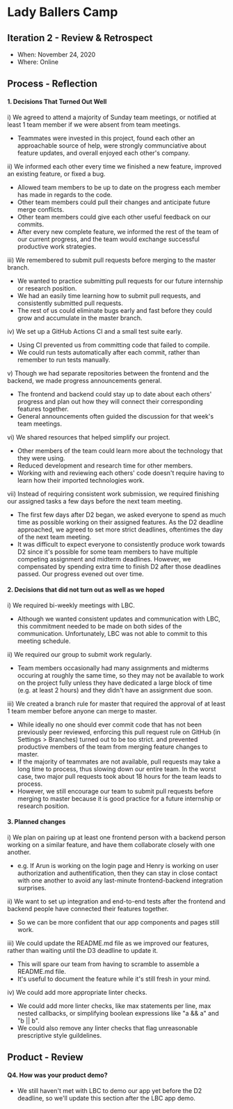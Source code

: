 # Lady Ballers Camp

 <!-- > _Note:_ This document is meant to be written during (or shortly after) your review meeting, which should happen fairly close to the due date.      
 >      
 > _Suggestion:_ Have your review meeting a day or two before the due date. This way you will have some time to go over (and edit) this document, and all team members should have a chance to make their contribution. -->


## Iteration 2 - Review & Retrospect

 * When: November 24, 2020
 * Where: Online

## Process - Reflection

<!-- TODO: Fill in the last demo meeting before the D2 deadline. 
Ideally this is the time before your team introspective meeting. -->
<!-- TODO: Though if you do have meeting minutes from your partner meetings, 
that could be something good to link to from one of the documents! -->

#### 1. Decisions That Turned Out Well 
<!-- List **process-related** (i.e. team organization and how you work) decisions that, in retrospect, 
turned out to be successful. -->
<!-- * 2 - 4 decisions.
 * Ordered from most to least important.
 * Explain why (i.e. give a supporting argument) you consider a decision to be successful.
 * Feel free to refer/link to process artifact(s). -->

i) We agreed to attend a majority of Sunday team meetings, or notified at least 1 team member if we were absent from team meetings.
- Teammates were invested in this project, found each other an approachable source of help, were strongly communciative about
feature updates, and overall enjoyed each other's company.

ii) We informed each other every time we finished a new feature, improved an existing feature, or fixed a bug.
- Allowed team members to be up to date on the progress each member has made in regards to the code.
- Other team members could pull their changes and anticipate future merge conflicts.
- Other team members could give each other useful feedback on our commits.
- After every new complete feature, we informed the rest of the team of our current progress,
and the team would exchange successful productive work strategies.

iii) We remembered to submit pull requests before merging to the master branch.
- We wanted to practice submitting pull requests for our future internship or research position.
- We had an easily time learning how to submit pull requests, and consistently submitted pull requests.
- The rest of us could eliminate bugs early and fast before they could grow and accumulate in the master branch.

iv) We set up a GitHub Actions CI and a small test suite early.
- Using CI prevented us from committing code that failed to compile.
- We could run tests automatically after each commit, rather than remember to run tests manually.

v) Though we had separate repositories between the frontend and the backend, we made progress announcements general.
- The frontend and backend could stay up to date about each others' progress and plan out how they will connect
their corresponding features together.
- General announcements often guided the discussion for that week's team meetings.

vi) We shared resources that helped simplify our project.
- Other members of the team could learn more about the technology that they were using.
- Reduced development and research time for other members.
- Working with and reviewing each others' code doesn't require having to learn how their imported technologies work.

vii) Instead of requiring consistent work submission, we required finishing our assigned tasks a few days before the next team meeting.
- The first few days after D2 began, we asked everyone to spend as much time as possible working on their assigned features.
As the D2 deadline approached, we agreed to set more strict deadlines, oftentimes the day of the next team meeting.
- It was difficult to expect everyone to consistently produce work towards D2 since it's possible for some team members to have multiple
competing assignment and midterm deadlines. However, we compensated by spending extra time to finish D2 after those deadlines passed.
Our progress evened out over time.

#### 2. Decisions that did not turn out as well as we hoped
<!-- List **process-related** (i.e. team organization and how you work) decisions that, in retrospect, 
were not as successful as you thought they would be. --->
 <!-- * 2 - 4 decisions.
 * Ordered from most to least important.
 * Explain why (i.e. give a supporting argument) you consider a decision to be unsuccessful
 * Feel free to refer/link to process artifact(s). -->

i) We required bi-weekly meetings with LBC.
- Although we wanted consistent updates and communication with LBC, this commitment needed to be made on both sides of the communication. Unfortunately, LBC was not able to commit to this meeting schedule.

ii) We required our group to submit work regularly.
- Team members occasionally had many assignments and midterms occuring at roughly the same time, so they may not be available to work on the project fully unless they have dedicated a large block of time (e.g. at least 2 hours) and they didn't have an assignment due soon.

iii) We created a branch rule for master that required the approval of at least 1 team member before anyone can merge to master.
-  While ideally no one should ever commit code that has not been previously peer reviewed, enforcing this pull request rule on GitHub (in Settings > Branches) turned out to be too strict. and prevented productive members of the team from merging feature changes to master.
- If the majority of teammates are not available, pull requests may take a long time to process, thus slowing down our entire team. 
In the worst case, two major pull requests took about 18 hours for the team leads to process.
- However, we still encourage our team to submit pull requests before merging to master because it is good practice for a future internship or research position.


#### 3. Planned changes
<!-- List any **process-related** (i.e. team organization and how you work) changes you are planning to make 
(if there are any). -->
<!-- * Ordered from most to least important.
 * Explain why you are making a change. -->

i) We plan on pairing up at least one frontend person with a backend person working on a similar feature, and have
them collaborate closely with one another.
- e.g. If Arun is working on the login page and Henry is working on user authorization and authentification, then
they can stay in close contact with one another to avoid any last-minute frontend-backend integration surprises.

ii) We want to set up integration and end-to-end tests after the frontend and backend people have connected their
features together.
- So we can be more confident that our app components and pages still work.

iii) We could update the README.md file as we improved our features, rather than waiting until the D3 deadline to update it.
- This will spare our team from having to scramble to assemble a README.md file.
- It's useful to document the feature while it's still fresh in your mind.

iv) We could add more appropriate linter checks.
- We could add more linter checks, like max statements per line, max nested callbacks, or simplifying boolean expressions
like "a && a" and "b || b".
- We could also remove any linter checks that flag unreasonable prescriptive style guildelines.

## Product - Review

#### Q4. How was your product demo?
 <!-- * How did you prepare your demo?
 * What did you manage to demo to your partner?
 * Did your partner accept the features?
 * Were there change requests?
 * What did you learn from the demo from either a process or product perspective?
 * This section will be marked very leniently so keep it brief and just make sure the points are addressed -->

- We still haven't met with LBC to demo our app yet before the D2 deadline, so
we'll update this section after the LBC app demo.



<!-- TODOs: 
- LBC sent Patrick a set of articles for our Sanity page, and the LBC logo.
(TODO: Insert images of articles here)
- Arun proposed a set of redesigned LBC logos.
(TODO: Insert LBC original logo)
(TODO: Insert Arun's proposed LBC logos)
- TODO: 1. Meeting highlights with LBC.
- TODO: 2. Partner feedback on app
- TODO: 3. Major decisions LBC wants us to implement.
- TODO: 4. Reflect on how meetings are going, based on coversations you've had with them.
-->
